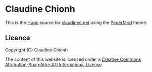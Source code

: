 # Claudine Chionh

This is the [Hugo](https://gohugo.io/) source for [claudinec.net](https://www.claudinec.net/) using the [PaperMod](https://github.com/adityatelange/hugo-PaperMod) theme.

## Licence

Copyright (C) Claudine Chionh

The content of this website is licensed under a [Creative Commons Attribution-ShareAlike 4.0 International License](http://creativecommons.org/licenses/by-sa/4.0/).

